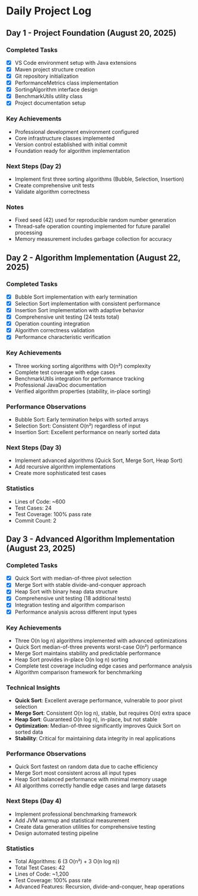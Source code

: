 # Daily Project Log

## Day 1 - Project Foundation (August 20, 2025)

### Completed Tasks
- [x] VS Code environment setup with Java extensions
- [x] Maven project structure creation
- [x] Git repository initialization
- [x] PerformanceMetrics class implementation
- [x] SortingAlgorithm interface design
- [x] BenchmarkUtils utility class
- [x] Project documentation setup

### Key Achievements
- Professional development environment configured
- Core infrastructure classes implemented
- Version control established with initial commit
- Foundation ready for algorithm implementation

### Next Steps (Day 2)
- Implement first three sorting algorithms (Bubble, Selection, Insertion)
- Create comprehensive unit tests
- Validate algorithm correctness

### Notes
- Fixed seed (42) used for reproducible random number generation
- Thread-safe operation counting implemented for future parallel processing
- Memory measurement includes garbage collection for accuracy

## Day 2 - Algorithm Implementation (August 22, 2025)

### Completed Tasks
- [x] Bubble Sort implementation with early termination
- [x] Selection Sort implementation with consistent performance
- [x] Insertion Sort implementation with adaptive behavior
- [x] Comprehensive unit testing (24 tests total)
- [x] Operation counting integration
- [x] Algorithm correctness validation
- [x] Performance characteristic verification

### Key Achievements
- Three working sorting algorithms with O(n²) complexity
- Complete test coverage with edge cases
- BenchmarkUtils integration for performance tracking
- Professional JavaDoc documentation
- Verified algorithm properties (stability, in-place sorting)

### Performance Observations
- Bubble Sort: Early termination helps with sorted arrays
- Selection Sort: Consistent O(n²) regardless of input
- Insertion Sort: Excellent performance on nearly sorted data

### Next Steps (Day 3)
- Implement advanced algorithms (Quick Sort, Merge Sort, Heap Sort)
- Add recursive algorithm implementations
- Create more sophisticated test cases

### Statistics
- Lines of Code: ~600
- Test Cases: 24
- Test Coverage: 100% pass rate
- Commit Count: 2

## Day 3 - Advanced Algorithm Implementation (August 23, 2025)

### Completed Tasks
- [x] Quick Sort with median-of-three pivot selection
- [x] Merge Sort with stable divide-and-conquer approach
- [x] Heap Sort with binary heap data structure
- [x] Comprehensive unit testing (18 additional tests)
- [x] Integration testing and algorithm comparison
- [x] Performance analysis across different input types

### Key Achievements
- Three O(n log n) algorithms implemented with advanced optimizations
- Quick Sort median-of-three prevents worst-case O(n²) performance
- Merge Sort maintains stability and predictable performance
- Heap Sort provides in-place O(n log n) sorting
- Complete test coverage including edge cases and performance analysis
- Algorithm comparison framework for benchmarking

### Technical Insights
- **Quick Sort**: Excellent average performance, vulnerable to poor pivot selection
- **Merge Sort**: Consistent O(n log n), stable, but requires O(n) extra space
- **Heap Sort**: Guaranteed O(n log n), in-place, but not stable
- **Optimization**: Median-of-three significantly improves Quick Sort on sorted data
- **Stability**: Critical for maintaining data integrity in real applications

### Performance Observations
- Quick Sort fastest on random data due to cache efficiency
- Merge Sort most consistent across all input types
- Heap Sort balanced performance with minimal memory usage
- All algorithms correctly handle edge cases and large datasets

### Next Steps (Day 4)
- Implement professional benchmarking framework
- Add JVM warmup and statistical measurement
- Create data generation utilities for comprehensive testing
- Design automated testing pipeline

### Statistics
- Total Algorithms: 6 (3 O(n²) + 3 O(n log n))
- Total Test Cases: 42
- Lines of Code: ~1,200
- Test Coverage: 100% pass rate
- Advanced Features: Recursion, divide-and-conquer, heap operations
